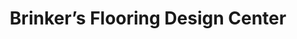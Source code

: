 ---
title: "Brinker’s Flooring Design Center"
url: /fort-collins/brinkers-flooring-design-center/
shop: Teppiche
---